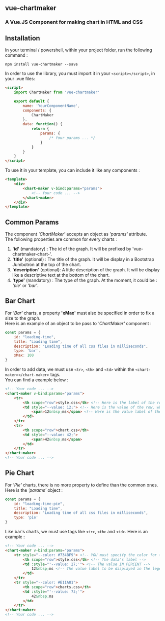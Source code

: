 ## vue-chartmaker

### A Vue.JS Component for making chart in HTML and CSS

## Installation

In your terminal / powershell, within your project folder, run the following command :
```shell
npm install vue-chartmaker --save
```

In order to use the library, you must import it in your `<script></script>`, in your .vue files:

```html
<script>
    import ChartMaker from 'vue-chartmaker'

    export default {
        name: 'YourComponentName',
        components: {
            ChartMaker
        },
        data: function() {
            return {
                params: {
                    /* Your params ... */
                }
            }
        }
    }
</script>
```

To use it in your template, you can include it like any components :

```html
<template>
    <div>
        <chart-maker v-bind:params="params">
            <!-- Your code ... -->
        </chart-maker>
    </div>
</template>
```

## Common Params

The component _'ChartMaker'_ accepts an object as _'params'_ attribute.  
The following properties are common for every charts :

1. **'id'** (mandatory) : The id of the graph. It will be prefixed by 'vue-chartmaker-chart-'.
2. **'title'** (optional) : The title of the graph. It will be display in a Bootstrap Jumbotron at the top of the chart.
3. **'description'** (optional): A little description of the graph. It will be display like a descriptive text at the bottom of the chart.
4. **'type'** (mandatory) : The type of the graph. At the moment, it could be : _'pie'_ or _'bar'_.

## Bar Chart

For _'Bar'_ charts, a property **'xMax'** must also be specified in order to fix a size to the graph.  
Here is an example of an object to be pass to _'ChartMaker'_ component :

```javascript
const params = {
    id: "loading-time",
    title: "Loading time",
    description: "Loading time of all css files in milliseconds",
    type: 'bar',
    xMax: 100
}
```

In order to add data, we must use `<tr>`, `<th>` and `<td>` within the `<chart-maker></chart-maker>` tags.  
You can find a example below :

```html
<!-- Your code ... -->
<chart-maker v-bind:params="params">
    <tr>
        <th scope="row">style.css</th> <!-- Here is the label of the row -->
        <td style="--value: 12;"> <!-- Here is the value of the row, which will be use to create the chart -->
            <span>12&nbsp;ms</span> <!-- Here is the value label of the row, which will be diplay to the user -->
        </td>
    </tr>
    <tr>
        <th scope="row">chart.css</th>
        <td style="--value: 42;">
            <span>42&nbsp;ms</span>
        </td>
    </tr>
</chart-maker>
<!-- Your code ... -->
```

## Pie Chart

For _'Pie'_ charts, there is no more property to define than the common ones.  
Here is the _'params'_ object :

```javascript
const params = {
    id: "loading-time-pie",
    title: "Loading time",
    description: "Loading time of all css files in milliseconds",
    type: 'pie'
}
```

Like bar's charts, we must use tags like `<tr>`, `<th>` and `<td>`.
Here is an example :

```html
<!-- Your code ... -->
<chart-maker v-bind:params="params">
    <tr style="--color: #734BF9"> <!-- YOU must specify the color for the pie -->
        <th scope="row">style.css</th> <!-- The data's label -->
        <td :style="'--value: 27;'"> <!-- The value IN PERCENT -->
            12&nbsp;ms <!-- The value label to be displayed in the legend -->
        </td>
    </tr>
    <tr style="--color: #E11A81">
        <th scope="row">charts.css</th>
        <td :style="'--value: 73;'">
            42&nbsp;ms
        </td>
    </tr>
</chart-maker>
<!-- Your code ... -->
```